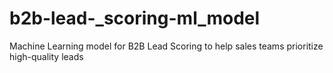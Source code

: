 # b2b-lead-_scoring-ml_model
Machine Learning model for B2B Lead Scoring to help sales teams prioritize high-quality leads
